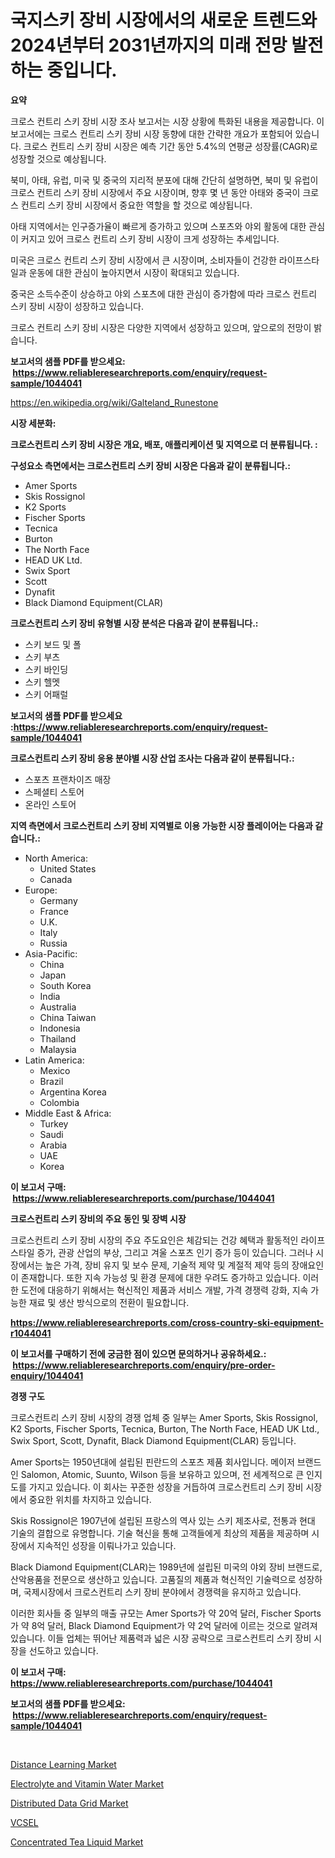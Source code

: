 <p><h1>국지스키 장비 시장에서의 새로운 트렌드와 2024년부터 2031년까지의 미래 전망 발전하는 중입니다.</h1></p><p><strong>요약</strong></p>
<p><p>크로스 컨트리 스키 장비 시장 조사 보고서는 시장 상황에 특화된 내용을 제공합니다. 이 보고서에는 크로스 컨트리 스키 장비 시장 동향에 대한 간략한 개요가 포함되어 있습니다. 크로스 컨트리 스키 장비 시장은 예측 기간 동안 5.4%의 연평균 성장률(CAGR)로 성장할 것으로 예상됩니다.</p><p>북미, 아태, 유럽, 미국 및 중국의 지리적 분포에 대해 간단히 설명하면, 북미 및 유럽이 크로스 컨트리 스키 장비 시장에서 주요 시장이며, 향후 몇 년 동안 아태와 중국이 크로스 컨트리 스키 장비 시장에서 중요한 역할을 할 것으로 예상됩니다.</p><p>아태 지역에서는 인구증가율이 빠르게 증가하고 있으며 스포츠와 야외 활동에 대한 관심이 커지고 있어 크로스 컨트리 스키 장비 시장이 크게 성장하는 추세입니다.</p><p>미국은 크로스 컨트리 스키 장비 시장에서 큰 시장이며, 소비자들이 건강한 라이프스타일과 운동에 대한 관심이 높아지면서 시장이 확대되고 있습니다.</p><p>중국은 소득수준이 상승하고 야외 스포츠에 대한 관심이 증가함에 따라 크로스 컨트리 스키 장비 시장이 성장하고 있습니다.</p><p>크로스 컨트리 스키 장비 시장은 다양한 지역에서 성장하고 있으며, 앞으로의 전망이 밝습니다.</p></p>
<p><strong>보고서의 샘플 PDF를 받으세요: &nbsp;<a href="https://www.reliableresearchreports.com/enquiry/request-sample/1044041">https://www.reliableresearchreports.com/enquiry/request-sample/1044041</a></strong></p>
<p><a href="https://en.wikipedia.org/wiki/Galteland_Runestone">https://en.wikipedia.org/wiki/Galteland_Runestone</a></p>
<p><strong>시장 세분화:</strong></p>
<p><strong> 크로스컨트리 스키 장비 시장은 개요, 배포, 애플리케이션 및 지역으로 더 분류됩니다. :</strong></p>
<p><strong>구성요소 측면에서는 크로스컨트리 스키 장비 시장은 다음과 같이 분류됩니다.:</strong></p>
<p><ul><li>Amer Sports</li><li>Skis Rossignol</li><li>K2 Sports</li><li>Fischer Sports</li><li>Tecnica</li><li>Burton</li><li>The North Face</li><li>HEAD UK Ltd.</li><li>Swix Sport</li><li>Scott</li><li>Dynafit</li><li>Black Diamond Equipment(CLAR)</li></ul></p>
<p><strong> 크로스컨트리 스키 장비 유형별 시장 분석은 다음과 같이 분류됩니다.:</strong></p>
<p><ul><li>스키 보드 및 폴</li><li>스키 부츠</li><li>스키 바인딩</li><li>스키 헬멧</li><li>스키 어패럴</li></ul></p>
<p><strong>보고서의 샘플 PDF를 받으세요 :<a href="https://www.reliableresearchreports.com/enquiry/request-sample/1044041">https://www.reliableresearchreports.com/enquiry/request-sample/1044041</a></strong></p>
<p><strong> 크로스컨트리 스키 장비 응용 분야별 시장 산업 조사는 다음과 같이 분류됩니다.:</strong></p>
<p><ul><li>스포츠 프랜차이즈 매장</li><li>스페셜티 스토어</li><li>온라인 스토어</li></ul></p>
<p><strong>지역 측면에서 크로스컨트리 스키 장비 지역별로 이용 가능한 시장 플레이어는 다음과 같습니다.:</strong></p>
<p><ul>
    <li>
        North America:
        <ul>
            <li>United States</li>
            <li>Canada</li>
        </ul>
    </li>
    <li>
        Europe:
        <ul>
            <li>Germany</li>
            <li>France</li>
            <li>U.K.</li>
            <li>Italy</li>
            <li>Russia</li>
        </ul>
    </li>
    <li>
        Asia-Pacific:
        <ul>
            <li>China</li>
            <li>Japan</li>
            <li>South Korea</li>
            <li>India</li>
            <li>Australia</li>
            <li>China Taiwan</li>
            <li>Indonesia</li>
            <li>Thailand</li>
            <li>Malaysia</li>
        </ul>
    </li>
    <li>
        Latin America:
        <ul>
            <li>Mexico</li>
            <li>Brazil</li>
            <li>Argentina Korea</li>
            <li>Colombia</li>
        </ul>
    </li>
    <li>
        Middle East & Africa:
        <ul>
            <li>Turkey</li>
            <li>Saudi</li>
            <li>Arabia</li>
            <li>UAE</li>
            <li>Korea</li>
        </ul>
    </li>
    </ul></p>
<p><strong>이 보고서 구매: &nbsp;<a href="https://www.reliableresearchreports.com/purchase/1044041">https://www.reliableresearchreports.com/purchase/1044041</a></strong></p>
<p><strong>크로스컨트리 스키 장비의 주요 동인 및 장벽 시장</strong></p>
<p><p>크로스컨트리 스키 장비 시장의 주요 주도요인은 체감되는 건강 혜택과 활동적인 라이프스타일 증가, 관광 산업의 부상, 그리고 겨울 스포츠 인기 증가 등이 있습니다. 그러나 시장에서는 높은 가격, 장비 유지 및 보수 문제, 기술적 제약 및 계절적 제약 등의 장애요인이 존재합니다. 또한 지속 가능성 및 환경 문제에 대한 우려도 증가하고 있습니다. 이러한 도전에 대응하기 위해서는 혁신적인 제품과 서비스 개발, 가격 경쟁력 강화, 지속 가능한 재료 및 생산 방식으로의 전환이 필요합니다.</p></p>
<p><strong><a href="https://www.reliableresearchreports.com/cross-country-ski-equipment-r1044041">https://www.reliableresearchreports.com/cross-country-ski-equipment-r1044041</a></strong></p>
<p><strong>이 보고서를 구매하기 전에 궁금한 점이 있으면 문의하거나 공유하세요.: &nbsp;<a href="https://www.reliableresearchreports.com/enquiry/pre-order-enquiry/1044041">https://www.reliableresearchreports.com/enquiry/pre-order-enquiry/1044041</a></strong></p>
<p><strong>경쟁 구도</strong></p>
<p><p>크로스컨트리 스키 장비 시장의 경쟁 업체 중 일부는 Amer Sports, Skis Rossignol, K2 Sports, Fischer Sports, Tecnica, Burton, The North Face, HEAD UK Ltd., Swix Sport, Scott, Dynafit, Black Diamond Equipment(CLAR) 등입니다.</p><p>Amer Sports는 1950년대에 설립된 핀란드의 스포츠 제품 회사입니다. 메이저 브랜드인 Salomon, Atomic, Suunto, Wilson 등을 보유하고 있으며, 전 세계적으로 큰 인지도를 가지고 있습니다. 이 회사는 꾸준한 성장을 거듭하여 크로스컨트리 스키 장비 시장에서 중요한 위치를 차지하고 있습니다.</p><p>Skis Rossignol은 1907년에 설립된 프랑스의 역사 있는 스키 제조사로, 전통과 현대 기술의 결합으로 유명합니다. 기술 혁신을 통해 고객들에게 최상의 제품을 제공하며 시장에서 지속적인 성장을 이뤄나가고 있습니다.</p><p>Black Diamond Equipment(CLAR)는 1989년에 설립된 미국의 야외 장비 브랜드로, 산악용품을 전문으로 생산하고 있습니다. 고품질의 제품과 혁신적인 기술력으로 성장하며, 국제시장에서 크로스컨트리 스키 장비 분야에서 경쟁력을 유지하고 있습니다.</p><p>이러한 회사들 중 일부의 매출 규모는 Amer Sports가 약 20억 달러, Fischer Sports가 약 8억 달러, Black Diamond Equipment가 약 2억 달러에 이르는 것으로 알려져 있습니다. 이들 업체는 뛰어난 제품력과 넓은 시장 공략으로 크로스컨트리 스키 장비 시장을 선도하고 있습니다.</p></p>
<p><strong>이 보고서 구매: &nbsp; <a href="https://www.reliableresearchreports.com/purchase/1044041">https://www.reliableresearchreports.com/purchase/1044041</a></strong></p>
<p><strong>보고서의 샘플 PDF를 받으세요: &nbsp;<a href="https://www.reliableresearchreports.com/enquiry/request-sample/1044041">https://www.reliableresearchreports.com/enquiry/request-sample/1044041</a></strong><strong></strong></p>
<p>&nbsp;</p>
<p><p><a href="https://issuu.com/reportprime-2/docs/distance-learning-market-size-2030.pptx">Distance Learning Market</a></p><p><a href="https://github.com/julyju69/Market-Research-Report-List-4/blob/main/electrolyte-and-vitamin-water-market.md">Electrolyte and Vitamin Water Market</a></p><p><a href="https://issuu.com/reportprime-2/docs/distributed-data-grid-market-size-2030.pptx">Distributed Data Grid Market</a></p><p><a href="https://medium.com/@eltaroberts01/vcsel-%EC%8B%9C%EC%9E%A5-%EB%8F%99%ED%96%A5-%EC%8B%9C%EC%9E%A5-%EC%84%B8%EB%B6%84%ED%99%94%EC%9D%98-%EC%83%81%EC%84%B8-%EC%97%B0%EA%B5%AC-%EB%B0%8F-%EC%8B%A0%ED%9D%A5-%EB%8F%99%ED%96%A5%EC%9D%98-%EC%A4%91%EC%9A%94%EC%84%B1-%EB%B6%84%EC%84%9D-88ad7663b63d">VCSEL</a></p><p><a href="https://github.com/gdfhhhj/Market-Research-Report-List-5/blob/main/concentrated-tea-liquid-market.md">Concentrated Tea Liquid Market</a></p></p>
